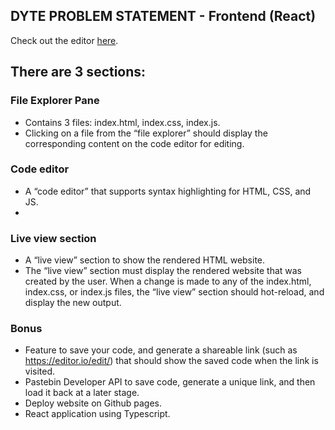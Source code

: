 ## DYTE PROBLEM STATEMENT - Frontend (React)

Check out the editor [here](https://github.com/ngmars/React_code_editor/edit/main/README.md).

## There are 3 sections:

### File Explorer Pane
 - Contains 3 files: index.html, index.css, index.js.
 - Clicking on a file from the “file explorer” should display the corresponding content on the code editor for editing.

### Code editor
-  A “code editor” that supports syntax highlighting for HTML, CSS, and JS.
-  
### Live view section
 - A “live view” section to show the rendered HTML website.
 - The “live view” section must display the rendered website that was created by the user. When a change is made to any of the index.html, index.css, or index.js files, the “live view” section should hot-reload, and display the new output.



### Bonus
- Feature to save your code, and generate a shareable link (such as https://editor.io/edit/<unique-id>) that should show the saved code when the link is visited. 
- Pastebin Developer API to save code, generate a unique link, and then load it back at a later stage.
- Deploy website on Github pages.
- React application using Typescript.
